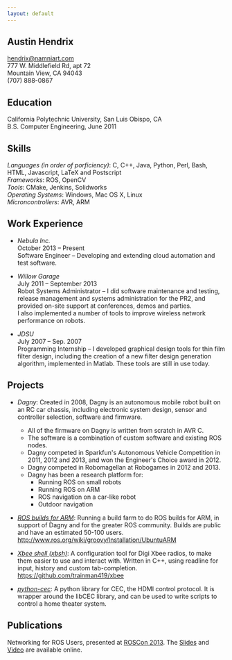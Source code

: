 ```yaml
---
layout: default
---
```


## Austin Hendrix
hendrix@namniart.com  
777 W. Middlefield Rd, apt 72  
Mountain View, CA 94043  
(707) 888-0867
 
## Education
California Polytechnic University, San Luis Obispo, CA  
B.S. Computer Engineering, June 2011
 
## Skills
*Languages (in order of porficiency)*: C, C++, Java, Python, Perl, Bash, HTML, Javascript, LaTeX and Postscript  
*Frameworks*: ROS, OpenCV  
*Tools*: CMake, Jenkins, Solidworks  
*Operating Systems*: Windows, Mac OS X, Linux  
*Microncontrollers*: AVR, ARM

   
## Work Experience
 * *Nebula Inc.*  
   October 2013 – Present  
   Software Engineer – Developing and extending cloud automation and test software.
   
 * *Willow Garage*  
   July 2011 – September 2013  
   Robot Systems Administrator – I did software maintenance and testing, release management and systems administration for the PR2, and provided on-site support at conferences, demos and parties.  
   I also implemented a number of tools to improve wireless network performance on robots.
   
 * *JDSU*  
   July 2007 – Sep. 2007  
   Programming Internship – I developed graphical design tools for thin film filter design, including the creation of a new filter design generation algorithm, implemented in Matlab. These tools are still in use today.
   
## Projects
 * *Dagny*: Created in 2008, Dagny is an autonomous mobile robot built on an RC car chassis, including electronic system design, sensor and controller selection, software and firmware.
   * All of the firmware on Dagny is written from scratch in AVR C.
   * The software is a combination of custom software and existing ROS nodes.
   * Dagny competed in Sparkfun's Autonomous Vehicle Competition in 2011, 2012 and 2013, and won the Engineer's Choice award in 2012.
   * Dagny competed in Robomagellan at Robogames in 2012 and 2013.
   * Dagny has been a research platform for:
     * Running ROS on small robots
     * Running ROS on ARM
     * ROS navigation on a car-like robot
     * Outdoor navigation
   
 * [*ROS builds for ARM*](http://wiki.ros.org/hydro/Installation/UbuntuARM): Running a build farm to do ROS builds for ARM, in support of Dagny and for the greater ROS community. Builds are public and have an estimated 50-100 users. http://www.ros.org/wiki/groovy/Installation/UbuntuARM
   
 * [*Xbee shell (xbsh)*](https://github.com/trainman419/xbee): A configuration tool for Digi Xbee radios, to make them easier to use and interact with. Written in C++, using readline for input, history and custom tab-completion. https://github.com/trainman419/xbee

 * [*python-cec*](https://github.com/trainman419/python-cec): A python library for CEC, the HDMI control protocol. It is wrapper around the libCEC library, and can be used to write scripts to control a home theater system.

## Publications
Networking for ROS Users, presented at [ROSCon 2013](http://roscon.ros.org/2013/?page_id=14). The [Slides](http://roscon.ros.org/2013/wp-content/uploads/2013/06/Networking-for-ROS-Users.pdf) and [Video](https://vimeo.com/67806888) are available online.
